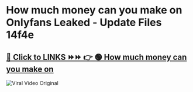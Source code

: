 
 # How much money can you make on Onlyfans Leaked - Update Files 14f4e

## <h2><a href="https://clipsfans.com/How_much_money_can_you_make_on&ref=git">🔗 Click to LINKS ⏩⏩ 👉 🟢 How much money can you make on </a></h2>

<a href="https://clipsfans.com/How_much_money_can_you_make_on&ref=git" rel="nofollow" data-target="animated-image.originalLink"><img src="https://i.ibb.co.com/xMMVF88/686577567.gif" alt="Viral Video Original" style="max-width: 100%; display: inline-block;" data-target="animated-image.originalImage"></a>

